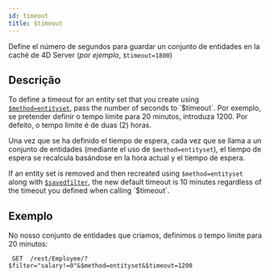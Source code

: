 ```yaml
---
id: timeout
title: $timeout
---
```


Define el número de segundos para guardar un conjunto de entidades en la caché de 4D Server (*por ejemplo*, `$timeout=1800`)

## Descrição

To define a timeout for an entity set that you create using [`$method=entityset`]($method.md#methodentityset), pass the number of seconds to `$timeout`. Por exemplo, se pretender definir o tempo limite para 20 minutos, introduza 1200. Por defeito, o tempo limite é de duas (2) horas.

Una vez que se ha definido el tiempo de espera, cada vez que se llama a un conjunto de entidades (mediante el uso de `$method=entityset`), el tiempo de espera se recalcula basándose en la hora actual y el tiempo de espera.

If an entity set is removed and then recreated using `$method=entityset` along with [`$savedfilter`]($savedfilter.md), the new default timeout is 10 minutes regardless of the timeout you defined when calling `$timeout`.

## Exemplo

No nosso conjunto de entidades que criamos, definimos o tempo limite para 20 minutos:

` GET  /rest/Employee/?$filter="salary!=0"&$method=entityset&$timeout=1200`
